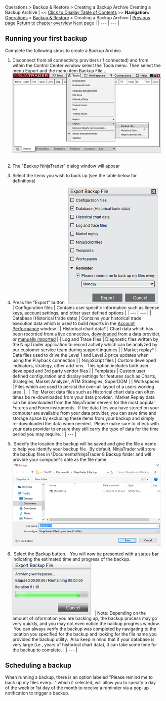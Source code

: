 ﻿
Operations > Backup & Restore > Creating a Backup Archive
Creating a Backup Archive
| << [Click to Display Table of Contents](creating_a_backup_archive.md) >> **Navigation:**     [Operations](operations.md) > [Backup & Restore](backup__restore.md) > Creating a Backup Archive | [Previous page](backup__restore.md) [Return to chapter overview](backup__restore.md) [Next page](restoring_a_backup_archive.md) |
| --- | --- |
## Running your first backup
Complete the following steps to create a Backup Archive.
 
1. Disconnect from all connectivity providers (if connected) and from within the Control Center window select the Tools menu. Then select the menu Export and the menu item Backup File...
 
![BackupAndRestore_2](backupandrestore_2.png)
 
2. The "Backup NinjaTrader" dialog window will appear
3. Select the items you wish to back up (see the table below for definitions)
4. Press the "Export" button
 
![BackupAndRestore_1](backupandrestore_1.png)
 
| Configuration files | Contains user specific information such as license keys, account settings, and other user defined options |
| --- | --- |
| Database (Historical trade data) | Contains your historical trade execution data which is used to build reports in the [Account Performance](trade_performance.md) window |
| Historical chart data* | Chart data which has been recorded from a live connection, [downloaded](download.md) from a data provider, or [manually imported](importing.md) |
| Log and Trace files | Diagnostic files written by the NinjaTrader application to record activity which can be analyzed by our customer service team during support inquiries |
| Market replay* | Data files used to drive the Level 1 and Level 2 price updates when using the Playback connection |
| NinjaScript files | Custom developed indicators, strategy, other add-ons.  This option includes both user developed and 3rd party vendor files |
| Templates | Custom user defined configuration and display settings for features such as Charts, Strategies, Market Analyzer, ATM Strategies, SuperDOM |
| Workspaces | Files which are used to persist the over-all layout of a users working area. |
 
| Tip: Market data files such as Historical chart data can often times be re-downloaded from your data provider.  Market Replay data can be downloaded from the NinjaTrader servers for the most popular Futures and Forex instruments.  If the data files you have stored on your computer are available from your data provider, you can save time and storage space by excluding these items from your backup and simply re-downloaded the data when needed.  Please make sure to check with your data provider to ensure they still carry the type of data for the time period you may require. |
| --- |

5.  Specify the location the backup will be saved and give the file a name to help you identify your backup file.  By default, NinjaTrader will store the backup files in \\Documents\\NinjaTrader 8 Backup folder and will provide your computer's date as the file name.
 
![BackupAndRestore_3](backupandrestore_3.png)
6.  Select the Backup button.
 
You will now be presented with a status bar indicating the estimated time and progress of the backup.  
 
![BackupAndRestore_4](backupandrestore_4.png)
 
| Note: Depending on the amount of information you are backing up, the backup process may go very quickly, and you may not even notice the backup progress window.  You can always verify the backup was completed by navigating to the location you specified for the backup and looking for the file name you provided the backup utility.  Also keep in mind that if your database is very large (i.e., years of historical chart data), it can take some time for the backup to complete. |
| --- |
 
## Scheduling a backup
When running a backup, there is an option labeled "Please remind me to back up my files every..." which if selected, will allow you to specify a day of the week or 1st day of the month to receive a reminder via a pop-up notification to trigger a backup.


